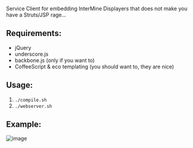 Service Client for embedding InterMine Displayers that does not make you have a Struts/JSP rage...

## Requirements:
- jQuery
- underscore.js
- backbone.js (only if you want to)
- CoffeeScript & eco templating (you should want to, they are nice)

## Usage:
1. <code>./compile.sh</code>
1. <code>./webserver.sh</code>

## Example:
![image](https://raw.github.com/radekstepan/intermine-displayer-client/master/example.png)